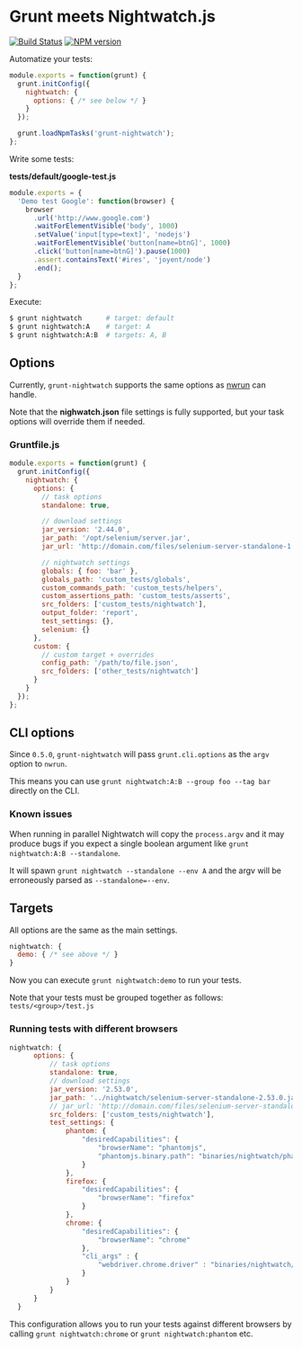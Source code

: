 # Grunt meets Nightwatch.js

[![Build Status](https://travis-ci.org/gextech/grunt-nightwatch.png?branch=master)](https://travis-ci.org/gextech/grunt-nightwatch) [![NPM version](https://badge.fury.io/js/grunt-nightwatch.png)](http://badge.fury.io/js/grunt-nightwatch)

Automatize your tests:

```javascript
module.exports = function(grunt) {
  grunt.initConfig({
    nightwatch: {
      options: { /* see below */ }
    }
  });

  grunt.loadNpmTasks('grunt-nightwatch');
};
```

Write some tests:

**tests/default/google-test.js**

```javascript
module.exports = {
  'Demo test Google': function(browser) {
    browser
      .url('http://www.google.com')
      .waitForElementVisible('body', 1000)
      .setValue('input[type=text]', 'nodejs')
      .waitForElementVisible('button[name=btnG]', 1000)
      .click('button[name=btnG]').pause(1000)
      .assert.containsText('#ires', 'joyent/node')
      .end();
  }
};
```

Execute:

```bash
$ grunt nightwatch      # target: default
$ grunt nightwatch:A    # target: A
$ grunt nightwatch:A:B  # targets: A, B
```

## Options

Currently, `grunt-nightwatch` supports the same options as [nwrun](https://github.com/gextech/nwrun) can handle.

Note that the **nighwatch.json** file settings is fully supported, but your task options will override them if needed.

### Gruntfile.js
```javascript
module.exports = function(grunt) {
  grunt.initConfig({
    nightwatch: {
      options: {
        // task options
        standalone: true,

        // download settings
        jar_version: '2.44.0',
        jar_path: '/opt/selenium/server.jar',
        jar_url: 'http://domain.com/files/selenium-server-standalone-1.2.3.jar',

        // nightwatch settings
        globals: { foo: 'bar' },
        globals_path: 'custom_tests/globals',
        custom_commands_path: 'custom_tests/helpers',
        custom_assertions_path: 'custom_tests/asserts',
        src_folders: ['custom_tests/nightwatch'],
        output_folder: 'report',
        test_settings: {},
        selenium: {}
      },
      custom: {
        // custom target + overrides
        config_path: '/path/to/file.json',
        src_folders: ['other_tests/nightwatch']
      }
    }
  });
};
```

## CLI options

Since `0.5.0`, `grunt-nightwatch` will pass `grunt.cli.options` as the `argv` option to `nwrun`.

This means you can use `grunt nightwatch:A:B --group foo --tag bar` directly on the CLI.

### Known issues

When running in parallel Nightwatch will copy the `process.argv` and it may produce bugs if you expect a single boolean argument like `grunt nightwatch:A:B --standalone`.

It will spawn `grunt nightwatch --standalone --env A` and the argv will be erroneously parsed as `--standalone=--env`.

## Targets

All options are the same as the main settings.

```javascript
nightwatch: {
  demo: { /* see above */ }
}
```

Now you can execute `grunt nightwatch:demo` to run your tests.

Note that your tests must be grouped together as follows: `tests/<group>/test.js`

### Running tests with different browsers

```javascript
nightwatch: {
      options: {
          // task options
          standalone: true,
          // download settings
          jar_version: '2.53.0',
          jar_path: '../nightwatch/selenium-server-standalone-2.53.0.jar',
          // jar_url: 'http://domain.com/files/selenium-server-standalone-1.2.3.jar',
          src_folders: ['custom_tests/nightwatch'],
          test_settings: {
              phantom: {
                  "desiredCapabilities": {
                      "browserName": "phantomjs",
                      "phantomjs.binary.path": "binaries/nightwatch/phantomjs.exe"
                  }
              },
              firefox: {
                  "desiredCapabilities": {
                      "browserName": "firefox"
                  }
              },
              chrome: {
                  "desiredCapabilities": {
                      "browserName": "chrome"
                  },
                  "cli_args" : {
                      "webdriver.chrome.driver" : "binaries/nightwatch/chromedriver.exe"
                  }
              }
          }
      }
  }
  ```
  
  This configuration allows you to run your tests against different browsers by calling ```grunt nightwatch:chrome``` or ```grunt nightwatch:phantom``` etc.
